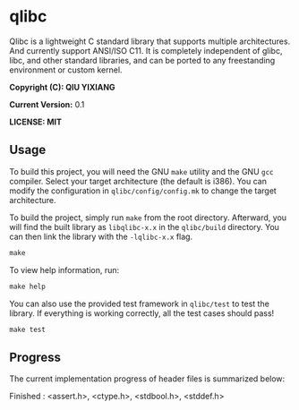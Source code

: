 # qlibc

Qlibc is a lightweight C standard library that supports multiple architectures. And currently support ANSI/ISO C11. It is completely independent of glibc, libc, and other standard libraries, and can be ported to any freestanding environment or custom kernel. 

**Copyright (C):  QIU YIXIANG**

**Current Version:** 0.1

**LICENSE: MIT**



## Usage

To build this project, you will need the GNU `make` utility and the GNU `gcc` compiler. Select your target architecture (the default is i386). You can modify the configuration in `qlibc/config/config.mk` to change the target architecture.

To build the project, simply run `make` from the root directory. Afterward, you will find the built library as `libqlibc-x.x` in the `qlibc/build` directory. You can then link the library with the `-lqlibc-x.x` flag.

```makefile
make
```

To view help information, run:

```makefile
make help
```

You can also use the provided test framework in `qlibc/test` to test the library. If everything is working correctly, all the test cases should pass!

```makefile
make test
```



## Progress

The current implementation progress of header files is summarized below:

Finished :  <assert.h>,  <ctype.h>,  <stdbool.h>,  <stddef.h>

